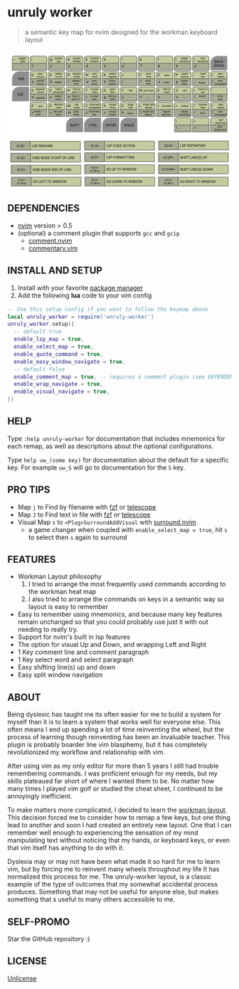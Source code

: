 # unruly worker
> a semantic key map for nvim designed for the workman keyboard layout

![unruly worker vim layout](/asset/keymap.png)
![unruly worker vim ctrl key action legend](/asset/action.png)

## DEPENDENCIES
* [nvim](https://neovim.io/) version > 0.5
* (optional) a comment plugin that supports `gcc` and `gcip` 
  * [comment.nvim](https://github.com/numToStr/Comment.nvim)
  * [commentary.vim](https://github.com/tpope/vim-commentary)

## INSTALL AND SETUP
1. Install with your favorite [package manager](https://github.com/savq/paq-nvim)
2. Add the following **lua** code to your vim config

``` lua
-- Use this setup config if you want to follow the keymap above
local unruly_worker = require('unruly-worker')
unruly_worker.setup({
  -- default true
  enable_lsp_map = true,
  enable_select_map = true,
  enable_quote_command = true,
  enable_easy_window_navigate = true,
  -- default false
  enable_comment_map = true, -- requires a comment plugin (see DEPENDENCIES above)
  enable_wrap_navigate = true,
  enable_visual_navigate = true,
})
```

## HELP
Type `:help unruly-worker` for documentation that includes mnemonics for each
remap, as well as descriptions about the optional configurations.

Type `help uw_(some key)` for documentation about the default for a specific key.
For example `uw_S` will go to documentation for the `S` key.

## PRO TIPS
* Map `j` to Find by filename with [fzf](https://github.com/junegunn/fzf.vim) or [telescope](https://github.com/nvim-telescope/telescope.nvim)
* Map `J` to Find text in file with [fzf](https://github.com/junegunn/fzf.vim) or [telescope](https://github.com/nvim-telescope/telescope.nvim)
* Visual Map `s` to `<Plug>SurroundAddVisual` with [surround.nvim](https://github.com/blackCauldron7/surround.nvim)
  * a game changer when coupled with `enable_select_map = true`, hit `s` to select then `s` again to surround

## FEATURES
* Workman Layout philosophy
  1. I tried to arrange the most frequently used commands according to the workman
  heat map
  2. I also tried to arrange the commands on keys in a semantic way so layout is easy to remember
* Easy to remember using mnemonics, and because many key features remain unchanged so that
  you could probably use just it with out needing to really try.
* Support for nvim's built in lsp features
* The option for visual Up and Down, and wrapping Left and Right
* 1 Key comment line and comment paragraph
* 1 Key select word and select paragraph
* Easy shifting line(s) up and down
* Easy split window navigation

## ABOUT
Being dyslexic has taught me its often easier for me to build a system for
myself than it is to learn a system that works well for everyone else. This often
means I end up spending a lot of time reinventing the wheel, but the process of
learning though reinventing has been an invaluable teacher. This plugin is
probably boarder line vim blasphemy, but it has completely revolutionized my 
workflow and relationship with vim.

After using vim as my only editor for more than 5 years I still had trouble 
remembering commands. I was proficient enough for my needs, but my skills plateaued
far short of where I wanted them to be. No matter how many times I played vim golf 
or studied the cheat sheet, I continued to be annoyingly inefficient.

To make matters more complicated, I decided to learn the [workman
layout](https://workmanlayout.org/). This decision forced me to consider how 
to remap a few keys, but one thing lead to another and soon I had created an 
entirely new layout. One that I can remember well enough to experiencing the 
sensation of my mind manipulating text without noticing that my hands, or 
keyboard keys, or even that vim itself has anything to do with it.

Dyslexia may or may not have been what made it so hard for me to learn vim, but
by forcing me to reinvent many wheels throughout my life It has normalized this
process for me. The unruly-worker layout, is a classic example of the type of
outcomes that my somewhat accidental process produces. Something that may not 
be useful for anyone else, but makes something that s useful to many others 
accessible to me.

## SELF-PROMO
Star the GitHub repository :)

## LICENSE
[Unlicense](https://unlicense.org/)
